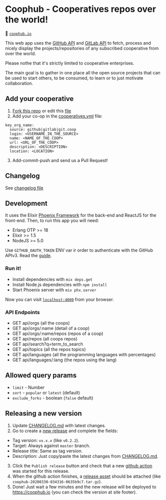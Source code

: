 # Coophub - Cooperatives repos over the world!

:link: [`coophub.io`](http://coophub.io)

This web app uses the [GitHub API](https://developer.github.com/v3/) and [GitLab API](https://docs.gitlab.com/ee/api/README.html) to fetch, process and nicely display the projects/repositories of any subscribed cooperative from over the world.

Please nothe that it's strictly limited to cooperative enterprises.

The main goal is to gather in one place all the open source projects that can be used to start others, to be consumed, to learn or to just motivate collaboration.

## Add your cooperative
1. [Fork this repo](https://github.com/fiqus/coophub/fork) or edit this [file](https://github.com/fiqus/coophub/edit/master/cooperatives.yml)
2. Add your co-op in the [cooperatives.yml](https://github.com/fiqus/coophub/blob/master/cooperatives.yml) file:
```
key_org_name:
  source: github|gitlab|git.coop
  login: <USERNAME_IN_THE_SOURCE>
  name: <NAME_OF_THE_COOP>
  url: <URL_OF_THE_COOP>
  description: <DESCRIPTION>
  location: <LOCATION>
```
3. Add-commit-push and send us a Pull Request!

## Changelog
See [changelog file](CHANGELOG.md)

## Development
It uses the Elixir [Phoenix Framework](https://phoenixframework.org/) for the back-end and ReactJS for the front-end.
Then, to run this app you will need:
- Erlang OTP >= 18
- Elixir >= 1.5
- NodeJS >= 5.0

Use `GITHUB_OAUTH_TOKEN` ENV var ir order to authenticate with the GitHub APIv3. Read the [guide](https://developer.github.com/v3/guides/getting-started/#oauth).

### Run it!
- Install dependencies with `mix deps.get`
- Install Node.js dependencies with `npm install`
- Start Phoenix server with `mix phx.server`

Now you can visit [`localhost:4000`](http://localhost:4000) from your browser.

### API Endpoints
- GET api/orgs (all the coops)
- GET api/orgs/:name (detail of a coop)
- GET api/orgs/:name/repos (repos of a coop)
- GET api/repos (all coops repos)
- GET api/search?q=term_to_search
- GET api/topics (all the repos topics)
- GET api/languages (all the programming languages with percentages)
- GET api/languages/:lang (the repos using the lang)

## Allowed query params
- `limit` - Number
- `sort` - `popular` or `latest` (default)
- `exclude_forks` - boolean (`false` default)

## Releasing a new version
1. Update [CHANGELOG.md](https://github.com/fiqus/coophub/blob/master/CHANGELOG.md) with latest changes.
2. Go to create a [new release](https://github.com/fiqus/coophub/releases/new) and complete the fields:
  - Tag version: `vx.x.x` (like `v0.2.2`).
  - Target: Always against `master` branch.
  - Release title: Same as tag version.
  - Description: Just copy/paste the latest changes from [CHANGELOG.md](https://github.com/fiqus/coophub/blob/master/CHANGELOG.md).
3. Click the `Publish release` button and check that a new [github action](https://github.com/fiqus/coophub/actions?query=workflow%3A%22CI+-+Build+release+asset%22) was started for this release.
4. When the github action finishes, a [release asset](https://github.com/fiqus/coophub/releases/latest) should be attached (like `coophub-20200330-034316-0635b9c7.tar.gz`).
5. Done! Just wait a few minutes and the new release will be deployed to https://coophub.io (you can check the version at site footer).